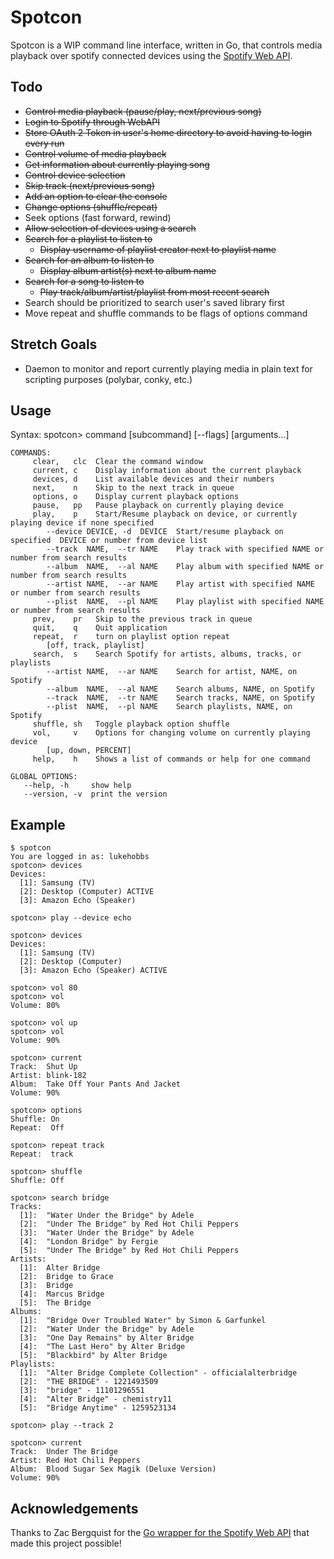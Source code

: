 # Spotcon

Spotcon is a WIP command line interface, written in Go, that controls media playback over spotify connected devices using the [Spotify Web API](https://api.spotify.com).

## Todo

- ~~Control media playback (pause/play, next/previous song)~~
- ~~Login to Spotify through WebAPI~~
- ~~Store OAuth 2 Token in user's home directory to avoid having to login every run~~
- ~~Control volume of media playback~~
- ~~Get information about currently playing song~~
- ~~Control device selection~~
- ~~Skip track (next/previous song)~~
- ~~Add an option to clear the console~~
- ~~Change options (shuffle/repeat)~~
- Seek options (fast forward, rewind)
- ~~Allow selection of devices using a search~~
- ~~Search for a playlist to listen to~~
  - ~~Display username of playlist creator next to playlist name~~
- ~~Search for an album to listen to~~
  - ~~Display album artist(s) next to album name~~
- ~~Search for a song to listen to~~
  - ~~Play track/album/artist/playlist from most recent search~~
- Search should be prioritized to search user's saved library first
- Move repeat and shuffle commands to be flags of options command

## Stretch Goals

- Daemon to monitor and report currently playing media in plain text for scripting purposes (polybar, conky, etc.)

## Usage

Syntax: spotcon> command [subcommand] [--flags] [arguments...]

```
COMMANDS:
     clear,   clc  Clear the command window
     current, c    Display information about the current playback
     devices, d    List available devices and their numbers
     next,    n    Skip to the next track in queue
     options, o    Display current playback options
     pause,   pp   Pause playback on currently playing device
     play,    p    Start/Resume playback on device, or currently playing device if none specified
        --device DEVICE, -d  DEVICE  Start/resume playback on specified  DEVICE or number from device list
        --track  NAME,  --tr NAME    Play track with specified NAME or number from search results
        --album  NAME,  --al NAME    Play album with specified NAME or number from search results
        --artist NAME,  --ar NAME    Play artist with specified NAME or number from search results
        --plist  NAME,  --pl NAME    Play playlist with specified NAME or number from search results
     prev,    pr   Skip to the previous track in queue
     quit,    q    Quit application
     repeat,  r    turn on playlist option repeat
        [off, track, playlist] 
     search,  s    Search Spotify for artists, albums, tracks, or playlists
        --artist NAME,  --ar NAME    Search for artist, NAME, on Spotify
        --album  NAME,  --al NAME    Search albums, NAME, on Spotify
        --track  NAME,  --tr NAME    Search tracks, NAME, on Spotify
        --plist  NAME,  --pl NAME    Search playlists, NAME, on Spotify
     shuffle, sh   Toggle playback option shuffle
     vol,     v    Options for changing volume on currently playing device
        [up, down, PERCENT]        
     help,    h    Shows a list of commands or help for one command

GLOBAL OPTIONS:
   --help, -h     show help
   --version, -v  print the version
```

## Example

```
$ spotcon
You are logged in as: lukehobbs
spotcon> devices
Devices:
  [1]: Samsung (TV)
  [2]: Desktop (Computer) ACTIVE
  [3]: Amazon Echo (Speaker)

spotcon> play --device echo

spotcon> devices
Devices:
  [1]: Samsung (TV)
  [2]: Desktop (Computer)
  [3]: Amazon Echo (Speaker) ACTIVE

spotcon> vol 80
spotcon> vol
Volume: 80%

spotcon> vol up
spotcon> vol
Volume: 90%

spotcon> current
Track:  Shut Up
Artist:	blink-182
Album:	Take Off Your Pants And Jacket
Volume: 90%

spotcon> options
Shuffle: On
Repeat:  Off

spotcon> repeat track
Repeat:  track

spotcon> shuffle
Shuffle: Off

spotcon> search bridge
Tracks: 
  [1]:	"Water Under the Bridge" by Adele
  [2]:	"Under The Bridge" by Red Hot Chili Peppers
  [3]:	"Water Under the Bridge" by Adele
  [4]:	"London Bridge" by Fergie
  [5]:	"Under The Bridge" by Red Hot Chili Peppers
Artists: 
  [1]:	Alter Bridge
  [2]:	Bridge to Grace
  [3]:	Bridge
  [4]:	Marcus Bridge
  [5]:	The Bridge
Albums: 
  [1]:	"Bridge Over Troubled Water" by Simon & Garfunkel
  [2]:	"Water Under the Bridge" by Adele
  [3]:	"One Day Remains" by Alter Bridge
  [4]:	"The Last Hero" by Alter Bridge
  [5]:	"Blackbird" by Alter Bridge
Playlists: 
  [1]:	"Alter Bridge Complete Collection" - officialalterbridge
  [2]:	"THE BRIDGE" - 1221493509
  [3]:	"bridge" - 11101296551
  [4]:	"Alter Bridge" - chemistry11
  [5]:	"Bridge Anytime" - 1259523134

spotcon> play --track 2

spotcon> current
Track:  Under The Bridge
Artist:	Red Hot Chili Peppers
Album:	Blood Sugar Sex Magik (Deluxe Version)
Volume: 90%
```


## Acknowledgements

Thanks to Zac Bergquist for the [Go wrapper for the Spotify Web API](https://github.com/zmb3/spotify) that made this project possible!
